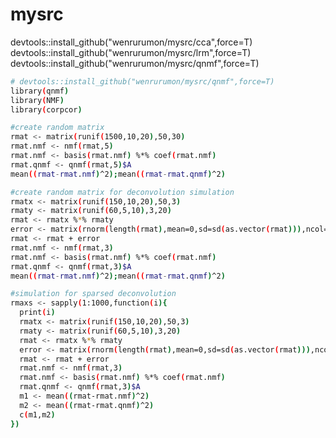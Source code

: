 # mysrc

devtools::install_github("wenrurumon/mysrc/cca",force=T)<br />
devtools::install_github("wenrurumon/mysrc/lrm",force=T)<br />
devtools::install_github("wenrurumon/mysrc/qnmf",force=T)<br />


```bash
# devtools::install_github("wenrurumon/mysrc/qnmf",force=T)
library(qnmf)
library(NMF)
library(corpcor)
```
```bash
#create random matrix
rmat <- matrix(runif(1500,10,20),50,30)
rmat.nmf <- nmf(rmat,5)
rmat.nmf <- basis(rmat.nmf) %*% coef(rmat.nmf)
rmat.qnmf <- qnmf(rmat,5)$A
mean((rmat-rmat.nmf)^2);mean((rmat-rmat.qnmf)^2)
```
```bash
#create random matrix for deconvolution simulation
rmatx <- matrix(runif(150,10,20),50,3)
rmaty <- matrix(runif(60,5,10),3,20)
rmat <- rmatx %*% rmaty
error <- matrix(rnorm(length(rmat),mean=0,sd=sd(as.vector(rmat))),ncol=ncol(rmat),nrow=nrow(rmat))
rmat <- rmat + error
rmat.nmf <- nmf(rmat,3)
rmat.nmf <- basis(rmat.nmf) %*% coef(rmat.nmf)
rmat.qnmf <- qnmf(rmat,3)$A
mean((rmat-rmat.nmf)^2);mean((rmat-rmat.qnmf)^2)
```
```bash
#simulation for sparsed deconvolution
rmaxs <- sapply(1:1000,function(i){
  print(i)
  rmatx <- matrix(runif(150,10,20),50,3)
  rmaty <- matrix(runif(60,5,10),3,20)
  rmat <- rmatx %*% rmaty
  error <- matrix(rnorm(length(rmat),mean=0,sd=sd(as.vector(rmat))),ncol=ncol(rmat),nrow=nrow(rmat))
  rmat <- rmat + error
  rmat.nmf <- nmf(rmat,3)
  rmat.nmf <- basis(rmat.nmf) %*% coef(rmat.nmf)
  rmat.qnmf <- qnmf(rmat,3)$A
  m1 <- mean((rmat-rmat.nmf)^2)
  m2 <- mean((rmat-rmat.qnmf)^2)
  c(m1,m2)
})
```

